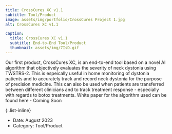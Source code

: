 ```yaml
---
title: CrossCures XC v1.1
subtitle: Tool/Product
image: assets/img/portfolio/CrossCures Project 1.jpg
alt: CrossCures XC v1.1

caption:
  title: CrossCures XC v1.1
  subtitle: End-to-End Tool/Product
  thumbnail: assets/img/7IsD.gif
---
```

Our first product, CrossCures XC, is an end-to-end tool based on a novel AI algorithm that objectively evaluates the severity of neck dystonia using TWSTRS-2. This is espeically useful in home monitoring of dystonia patients and to accurately track and record neck dystonia for the purpose of precision medicine. This can also be used when patients are transferred between different clinicians and to track treatment response - especially with regards to botox treatments. White paper for the algorithm used can be found here - Coming Soon

{:.list-inline}
- Date: August 2023
- Category: Tool/Product

